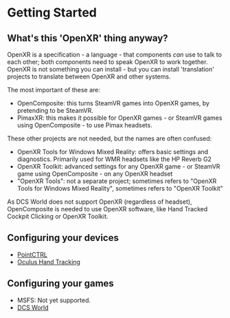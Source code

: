 # Getting Started

## What's this 'OpenXR' thing anyway?

OpenXR is a specification - a language - that components *can* use to talk to each other; both components need to speak OpenXR to work together. OpenXR is not something you can install - but you can install 'translation' projects to translate between OpenXR and other systems.

The most important of these are:
- OpenComposite: this turns SteamVR games into OpenXR games, by pretending to be SteamVR.
- PimaxXR: this makes it possible for OpenXR games - or SteamVR games using OpenComposite - to use Pimax headsets.

These other projects are not needed, but the names are often confused:
- OpenXR Tools for Windows Mixed Reality: offers basic settings and diagnostics. Primarily used for WMR headsets like the HP Reverb G2
- OpenXR Toolkit: advanced settings for any OpenXR game - or SteamVR game using OpenComposite - on any OpenXR headset
- "OpenXR Tools": not a separate project; sometimes refers to "OpenXR Tools for Windows Mixed Reality", sometimes refers to "OpenXR Toolkit"

As DCS World does not support OpenXR (regardless of headset), OpenComposite is needed to use OpenXR software, like Hand Tracked Cockpit Clicking or OpenXR Toolkit.

## Configuring your devices

- [PointCTRL]
- [Oculus Hand Tracking]

## Configuring your games

- MSFS: Not yet supported.
- [DCS World]

[Oculus Hand Tracking]: oculus-hand-tracking/README.md
[DCS World]: dcs-world/README.md
[PointCTRL]: pointctrl/README.md
